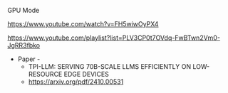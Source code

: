 GPU Mode

https://www.youtube.com/watch?v=FH5wiwOyPX4

https://www.youtube.com/playlist?list=PLV3CP0t7OVdq-FwBTwn2Vm0-JgRR3fbko


- Paper -
    - TPI-LLM: SERVING 70B-SCALE LLMS EFFICIENTLY ON LOW-RESOURCE EDGE DEVICES
    - https://arxiv.org/pdf/2410.00531